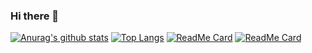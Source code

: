 ### Hi there 👋

<!--
**liangjiaze/liangjiaze** is a ✨ _special_ ✨ repository because its `README.md` (this file) appears on your GitHub profile.

Here are some ideas to get you started:

- 🔭 I’m currently working on ...
- 🌱 I’m currently learning ...
- 👯 I’m looking to collaborate on ...
- 🤔 I’m looking for help with ...
- 💬 Ask me about ...
- 📫 How to reach me: ...
- 😄 Pronouns: ...
- ⚡ Fun fact: ...
-->
[![Anurag's github stats](https://github-readme-stats.vercel.app/api?username=liangjiaze&show_icons=true)](https://github.com/anuraghazra/github-readme-stats)
[![Top Langs](https://github-readme-stats.vercel.app/api/top-langs/?username=liangjiaze&layout=compact)](https://github.com/anuraghazra/github-readme-stats)
[![ReadMe Card](https://github-readme-stats.vercel.app/api/pin/?username=liangjiaze&repo=python1.0.0&show_owner)](https://github.com/anuraghazra/github-readme-stats)
[![ReadMe Card](https://github-readme-stats.vercel.app/api/pin/?username=liangjiaze&repo=java-note&show_owner)](https://github.com/anuraghazra/github-readme-stats)
